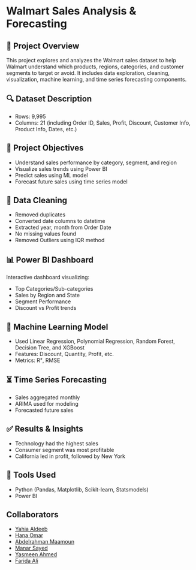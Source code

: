 # Walmart Sales Analysis & Forecasting

## 📌 Project Overview
This project explores and analyzes the Walmart sales dataset to help Walmart understand which products, regions, categories, and customer segments to target or avoid. It includes data exploration, cleaning, visualization, machine learning, and time series forecasting components.

## 🔍 Dataset Description
- Rows: 9,995
- Columns: 21 (including Order ID, Sales, Profit, Discount, Customer Info, Product Info, Dates, etc.)

## 🎯 Project Objectives
- Understand sales performance by category, segment, and region
- Visualize sales trends using Power BI
- Predict sales using ML model
- Forecast future sales using time series model

## 🧹 Data Cleaning
- Removed duplicates
- Converted date columns to datetime
- Extracted year, month from Order Date
- No missing values found
- Removed Outliers using IQR method

## 📊 Power BI Dashboard
Interactive dashboard visualizing:
- Top Categories/Sub-categories
- Sales by Region and State
- Segment Performance
- Discount vs Profit trends

## 🤖 Machine Learning Model
- Used Linear Regression, Polynomial Regression, Random Forest, Decision Tree, and XGBoost
- Features: Discount, Quantity, Profit, etc.
- Metrics: R², RMSE

## ⏳ Time Series Forecasting
- Sales aggregated monthly
- ARIMA used for modeling
- Forecasted future sales

## ✅ Results & Insights
- Technology had the highest sales
- Consumer segment was most profitable
- California led in profit, followed by New York

## 📌 Tools Used
- Python (Pandas, Matplotlib, Scikit-learn, Statsmodels)
- Power BI

## Collaborators
- [Yahia Aldeeb](https://github.com/YahiaAldeeb)
- [Hana Omar](https://github.com/HanaOmar1)
- [Abdelrahman Maamoun](https://github.com/amaamoun99)
- [Manar Sayed](https://github.com/Manarsayedd)
- [Yasmeen Ahmed](https://github.com/yassmeenahmedd)
- [Farida Ali](https://github.com/farridaali)


